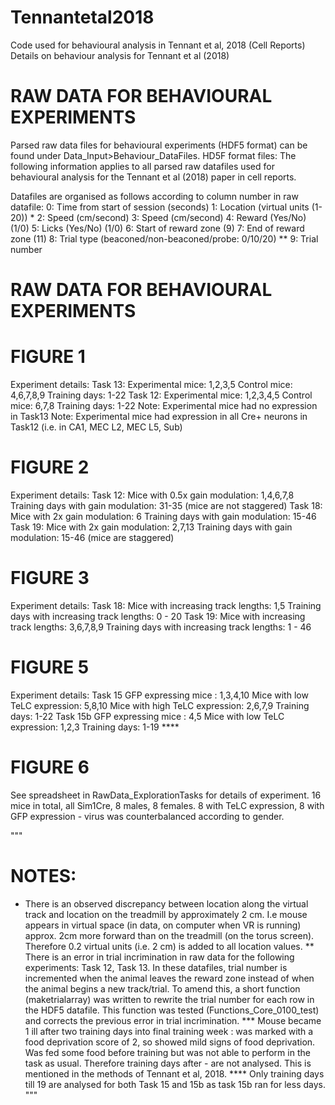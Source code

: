 # Tennantetal2018
Code used for behavioural analysis in Tennant et al, 2018 (Cell Reports)
Details on behaviour analysis for Tennant et al (2018)

# RAW DATA FOR BEHAVIOURAL EXPERIMENTS
Parsed raw data files for behavioural experiments (HDF5 format) can
be found under Data_Input>Behaviour_DataFiles.
HD5F format files:
The following information applies to all parsed raw datafiles used
for behavioural analysis for the Tennant et al (2018) paper in cell
reports.

Datafiles are organised as follows according to column number in raw
datafile:
0: Time from start of session (seconds)
1: Location (virtual units (1-20)) *
2: Speed (cm/second)
3: Speed (cm/second)
4: Reward (Yes/No) (1/0)
5: Licks (Yes/No) (1/0)
6: Start of reward zone (9)
7: End of reward zone (11)
8: Trial type (beaconed/non-beaconed/probe: 0/10/20) **
9: Trial number

# RAW DATA FOR BEHAVIOURAL EXPERIMENTS

# FIGURE 1
Experiment details:
Task 13:
Experimental mice: 1,2,3,5
Control mice: 4,6,7,8,9
Training days: 1-22
Task 12:
Experimental mice: 1,2,3,4,5
Control mice: 6,7,8
Training days: 1-22
Note: Experimental mice had no expression in Task13
Note: Experimental mice had expression in all Cre+ neurons in Task12
(i.e. in CA1, MEC L2, MEC L5, Sub)

# FIGURE 2
Experiment details:
Task 12:
Mice with 0.5x gain modulation: 1,4,6,7,8
Training days with gain modulation: 31-35 (mice are not staggered)
Task 18:
Mice with 2x gain modulation: 6
Training days with gain modulation: 15-46
Task 19:
Mice with 2x gain modulation: 2,7,13
Training days with gain modulation: 15-46 (mice are staggered)

# FIGURE 3
Experiment details:
Task 18:
Mice with increasing track lengths: 1,5
Training days with increasing track lengths: 0 - 20
Task 19:
Mice with increasing track lengths: 3,6,7,8,9
Training days with increasing track lengths: 1 - 46

# FIGURE 5
Experiment details:
Task 15
GFP expressing mice : 1,3,4,10
Mice with low TeLC expression: 5,8,10
Mice with high TeLC expression: 2,6,7,9
Training days: 1-22
Task 15b
GFP expressing mice : 4,5
Mice with low TeLC expression: 1,2,3
Training days: 1-19 ****

# FIGURE 6
See spreadsheet in RawData_ExplorationTasks for details of
experiment.
16 mice in total, all Sim1Cre, 8 males, 8 females. 8 with TeLC
expression, 8 with GFP expression - virus was counterbalanced
according to gender.

"""
# NOTES:
* There is an observed discrepancy between location along the
virtual track and location on the treadmill by approximately 2 cm.
I.e mouse appears in virtual space (in data, on computer when VR is
running) approx. 2cm more forward than on the treadmill (on the
torus screen). Therefore 0.2 virtual units (i.e. 2 cm) is added to
all location values.
** There is an error in trial incrimination in raw data for the
following experiments: Task 12, Task 13. In these datafiles, trial
number is incremented when the animal leaves the reward zone instead
of when the animal begins a new track/trial. To amend this, a short
function (maketrialarray) was written to rewrite the trial number
for each row in the HDF5 datafile. This function was tested
(Functions_Core_0100_test) and corrects the previous error in trial
incrimination.
*** Mouse became 1 ill after two training days into final training
week : was marked with a food deprivation score of 2, so showed mild
signs of food deprivation. Was fed some food before training but was
not able to perform in the task as usual. Therefore training days
after - are not analysed. This is mentioned in the methods of
Tennant et al, 2018.
**** Only training days till 19 are analysed for both Task 15 and
15b as task 15b ran for less days.
"""
